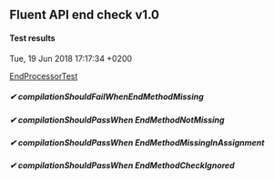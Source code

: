 ## Fluent API end check v1.0
#### Test results
Tue, 19 Jun 2018 17:17:34 +0200

[EndProcessorTest](src/test/java/fluent/api/EndProcessorTest.java)
##### ✔  compilationShouldFailWhenEndMethodMissing 
##### ✔  compilationShouldPassWhen EndMethodNotMissing
##### ✔  compilationShouldPassWhen EndMethodMissingInAssignment
##### ✔  compilationShouldPassWhen EndMethodCheckIgnored
